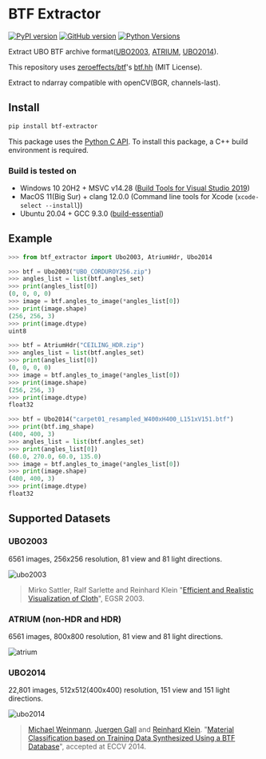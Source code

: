 # BTF Extractor
[![PyPI version](https://img.shields.io/pypi/v/btf-extractor?style=flat-square)](https://pypi.org/project/btf-extractor/#history)
[![GitHub version](https://img.shields.io/github/v/tag/2-propanol/BTF_extractor?style=flat-square)](https://github.com/2-propanol/BTF_extractor/releases)
[![Python Versions](https://img.shields.io/pypi/pyversions/btf-extractor?style=flat-square)](https://pypi.org/project/btf-extractor/)

Extract UBO BTF archive format([UBO2003](https://cg.cs.uni-bonn.de/en/projects/btfdbb/download/ubo2003/), [ATRIUM](https://cg.cs.uni-bonn.de/en/projects/btfdbb/download/atrium/), [UBO2014](https://cg.cs.uni-bonn.de/en/projects/btfdbb/download/ubo2014/)).

This repository uses [zeroeffects/btf](https://github.com/zeroeffects/btf)'s [btf.hh](https://github.com/zeroeffects/btf/blob/master/btf.hh) (MIT License).

Extract to ndarray compatible with openCV(BGR, channels-last).

## Install
```bash
pip install btf-extractor
```

This package uses the [Python C API](https://docs.python.org/3/c-api/index.html).
To install this package, a C++ build environment is required.

### Build is tested on
- Windows 10 20H2 + MSVC v14.28 ([Build Tools for Visual Studio 2019](https://visualstudio.microsoft.com/downloads/))
- MacOS 11(Big Sur) + clang 12.0.0 (Command line tools for Xcode (`xcode-select --install`))
- Ubuntu 20.04 + GCC 9.3.0 ([build-essential](https://packages.ubuntu.com/focal/build-essential))

## Example
```python
>>> from btf_extractor import Ubo2003, AtriumHdr, Ubo2014

>>> btf = Ubo2003("UBO_CORDUROY256.zip")
>>> angles_list = list(btf.angles_set)
>>> print(angles_list[0])
(0, 0, 0, 0)
>>> image = btf.angles_to_image(*angles_list[0])
>>> print(image.shape)
(256, 256, 3)
>>> print(image.dtype)
uint8

>>> btf = AtriumHdr("CEILING_HDR.zip")
>>> angles_list = list(btf.angles_set)
>>> print(angles_list[0])
(0, 0, 0, 0)
>>> image = btf.angles_to_image(*angles_list[0])
>>> print(image.shape)
(256, 256, 3)
>>> print(image.dtype)
float32

>>> btf = Ubo2014("carpet01_resampled_W400xH400_L151xV151.btf")
>>> print(btf.img_shape)
(400, 400, 3)
>>> angles_list = list(btf.angles_set)
>>> print(angles_list[0])
(60.0, 270.0, 60.0, 135.0)
>>> image = btf.angles_to_image(*angles_list[0])
>>> print(image.shape)
(400, 400, 3)
>>> print(image.dtype)
float32
```

## Supported Datasets
### UBO2003
6561 images, 256x256 resolution, 81 view and 81 light directions. 

![ubo2003](https://user-images.githubusercontent.com/42978570/114306638-59518580-9b17-11eb-9961-baa775ab235f.jpg)
> Mirko Sattler, Ralf Sarlette and Reinhard Klein "[Efficient and Realistic Visualization of Cloth](http://cg.cs.uni-bonn.de/de/publikationen/paper-details/sattler-2003-efficient/)", EGSR 2003.

### ATRIUM (non-HDR and HDR)
6561 images, 800x800 resolution, 81 view and 81 light directions.

![atrium](https://user-images.githubusercontent.com/42978570/114306641-5c4c7600-9b17-11eb-8251-9a4a92a16b55.jpg)

### UBO2014
22,801 images, 512x512(400x400) resolution, 151 view and 151 light directions.

![ubo2014](https://user-images.githubusercontent.com/42978570/114306647-5f476680-9b17-11eb-9fb6-5332e104f341.jpg)
> [Michael Weinmann](https://cg.cs.uni-bonn.de/en/people/dr-michael-weinmann/), [Juergen Gall](http://www.iai.uni-bonn.de/~gall/) and [Reinhard Klein](https://cg.cs.uni-bonn.de/en/people/prof-dr-reinhard-klein/). "[Material Classification based on Training Data Synthesized Using a BTF Database](https://cg.cs.uni-bonn.de/de/publikationen/paper-details/weinmann-2014-materialclassification/)", accepted at ECCV 2014.
